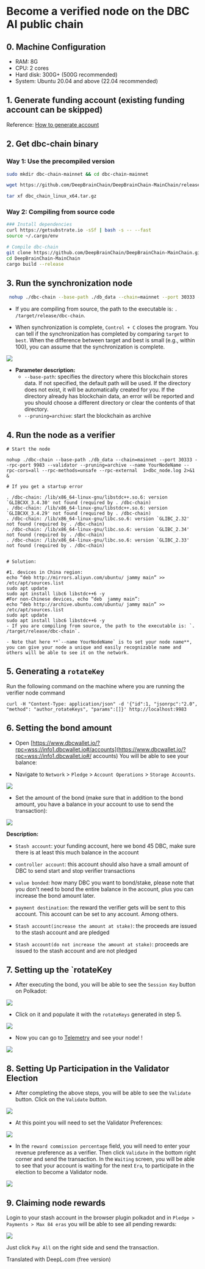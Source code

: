 # Become a verified node on the DBC AI public chain

## 0. Machine Configuration

- RAM: 8G
- CPU: 2 cores
- Hard disk: 300G+ (500G recommended)
- System: Ubuntu 20.04 and above (22.04 recommended)

## 1. Generate funding account (existing funding account can be skipped)

Reference: [How to generate account](generate-new-account.md)

## 2. Get dbc-chain binary

### Way 1: Use the precompiled version

```bash
sudo mkdir dbc-chain-mainnet && cd dbc-chain-mainnet

wget https://github.com/DeepBrainChain/DeepBrainChain-MainChain/releases/download/v4.0/dbc-chain-4.tar.gz -O dbc_chain_linux_x64.tar.gz

tar xf dbc_chain_linux_x64.tar.gz 
```

### Way 2: Compiling from source code

```bash
### Install dependencies
curl https://getsubstrate.io -sSf | bash -s -- --fast
source ~/.cargo/env

# Compile dbc-chain
git clone https://github.com/DeepBrainChain/DeepBrainChain-MainChain.git
cd DeepBrainChain-MainChain
cargo build --release
```

## 3. Run the synchronization node

```bash
 nohup ./dbc-chain --base-path ./db_data --chain=mainnet --port 30333 --rpc-port 9983 --pruning=archive --name dbc-chain --rpc-cors=all --rpc-methods=unsafe --rpc-external  1>dbc_node.log 2>&1 &
```

- If you are compiling from source, the path to the executable is: `. /target/release/dbc-chain`.

- When synchronization is complete, `Control + C` closes the program. You can tell if the synchronization has completed by comparing `target` to `best`. When the difference between target and best is small (e.g., within 100), you can assume that the synchronization is complete.

![](./assets/join_dbc_network.assets/image-20210126021938613.png)

- **Parameter description:**
  - `--base-path`: specifies the directory where this blockchain stores data. If not specified, the default path will be used. If the directory does not exist, it will be automatically created for you. If the directory already has blockchain data, an error will be reported and you should choose a different directory or clear the contents of that directory.
  - `--pruning=archive`: start the blockchain as archive

## 4. Run the node as a verifier

```shell
# Start the node

nohup ./dbc-chain --base-path ./db_data --chain=mainnet --port 30333 --rpc-port 9983 --validator --pruning=archive --name YourNodeName --rpc-cors=all --rpc-methods=unsafe --rpc-external  1>dbc_node.log 2>&1 &

# If you get a startup error

. /dbc-chain: /lib/x86_64-linux-gnu/libstdc++.so.6: version `GLIBCXX_3.4.30' not found (required by . /dbc-chain)
. /dbc-chain: /lib/x86_64-linux-gnu/libstdc++.so.6: version `GLIBCXX_3.4.29' not found (required by . /dbc-chain)
. /dbc-chain: /lib/x86_64-linux-gnu/libc.so.6: version `GLIBC_2.32' not found (required by . /dbc-chain)
. /dbc-chain: /lib/x86_64-linux-gnu/libc.so.6: version `GLIBC_2.34' not found (required by . /dbc-chain)
. /dbc-chain: /lib/x86_64-linux-gnu/libc.so.6: version `GLIBC_2.33' not found (required by . /dbc-chain)


# Solution:

#1. devices in China region:
echo “deb http://mirrors.aliyun.com/ubuntu/ jammy main” >> /etc/apt/sources.list
sudo apt update
sudo apt install libc6 libstdc++6 -y
#For non-Chinese devices, echo “deb  jammy main”:
echo “deb http://archive.ubuntu.com/ubuntu/ jammy main” >> /etc/apt/sources.list
sudo apt update
sudo apt install libc6 libstdc++6 -y
- If you are compiling from source, the path to the executable is: `. /target/release/dbc-chain`.

- Note that here **`--name YourNodeName` is to set your node name**, you can give your node a unique and easily recognizable name and others will be able to see it on the network.

```

## 5. Generating a `rotateKey`

Run the following command on the machine where you are running the verifier node command

```shell
curl -H "Content-Type: application/json" -d '{"id":1, "jsonrpc":"2.0", "method": "author_rotateKeys", "params":[]}' http://localhost:9983
```



## 6. Setting the bond amount

- Open [https://www.dbcwallet.io/?rpc=wss://info1.dbcwallet.io#/accounts](https://www.dbcwallet.io/?rpc=wss://info1.dbcwallet.io#/ accounts) You will be able to see your balance:

- Navigate to `Network` > `Pledge` > `Account Operations` > `Storage Accounts`.

![](./assets/join_dbc_network.assets/image-20210323095232363.png)

- Set the amount of the bond (make sure that in addition to the bond amount, you have a balance in your account to use to send the transaction):

![](./assets/join_dbc_network.assets/image-20210121195033167.png)

**Description:**

- `Stash account`: your funding account, here we bond 45 DBC, make sure there is at least this much balance in the account

- `controller account`: this account should also have a small amount of DBC to send start and stop verifier transactions

- `value bonded`: how many DBC you want to bond/stake, please note that you don't need to bond the entire balance in the account, plus you can increase the bond amount later.

- `payment destination`: the reward the verifier gets will be sent to this account. This account can be set to any account. Among others.

- `Stash account(increase the amount at stake)`: the proceeds are issued to the stash account and are pledged

- `Stash account(do not increase the amount at stake)`: proceeds are issued to the stash account and are not pledged

## 7. Setting up the `rotateKey

- After executing the bond, you will be able to see the `Session Key` button on Polkadot:

![](./assets/join_dbc_network.assets/image-20210121195307711.png)

- Click on it and populate it with the `rotateKeys` generated in step 5.

![](./assets/join_dbc_network.assets/image-20210121200709277.png)

- Now you can go to [Telemetry](https://telemetry.polkadot.io/#list/0xf7dac6d76a649c989c9ff2f6d4555e7a718466f572e30d7a255d1aa3f5218a45) and see your node! !

![](./assets/join_dbc_network.assets/image-20210121234945030.png)

## 8. Setting Up Participation in the Validator Election

- After completing the above steps, you will be able to see the `Validate` button. Click on the `Validate` button.

![](./assets/join_dbc_network.assets/image-20210121235144583.png)

- At this point you will need to set the Validator Preferences:

![](./assets/join_dbc_network.assets/image-20210121235217665.png)

- In the `reward commission percentage` field, you will need to enter your revenue preference as a verifier. Then click `Validate` in the bottom right corner and send the transaction. In the `Waiting` screen, you will be able to see that your account is waiting for the next `Era`, to participate in the election to become a Validator node.

![](./assets/join_dbc_network.assets/image-20210121235451552.png)

## 9. Claiming node rewards

Login to your stash account in the browser plugin polkadot and in `Pledge > Payments > Max 84 eras` you will be able to see all pending rewards:

![](./assets/join_dbc_network.assets/image-20210329095613442.png)

Just click `Pay All` on the right side and send the transaction.

Translated with DeepL.com (free version)

